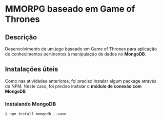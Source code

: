 # MMORPG baseado em Game of Thrones

## Descrição
Desenvolvimento de um *jogo* baseado em Game of Thrones para aplicação de conhecimentos pertinentes à manipulação de dados no **MongoDB**.

## Instalações úteis

Como nas atividades anteriores, foi preciso instalar algum package através de NPM. Neste caso, foi preciso instalar o **módulo de conexão com MongoDB**

### Instalando MongoDB
```shell
$ npm install mongodb --save
```